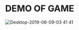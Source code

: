 # DEMO OF GAME

![Desktop-2019-06-09-03 41 41](https://user-images.githubusercontent.com/42304018/59152829-dcac7680-8a69-11e9-966f-78bdd1a0088c.gif)
